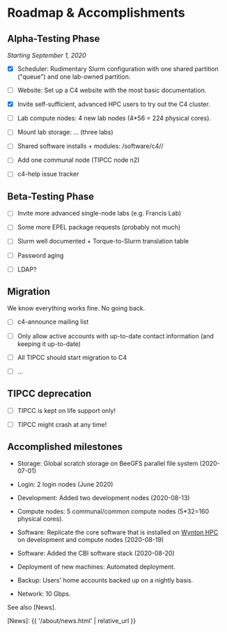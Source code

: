 # Roadmap & Accomplishments

## Alpha-Testing Phase

_Starting September 1, 2020_  

* [x] Scheduler: Rudimentary Slurm configuration with one shared partition ("queue") and one lab-owned partition.

* [ ] Website: Set up a C4 website with the most basic documentation.

* [x] Invite self-sufficient, advanced HPC users to try out the C4 cluster.

* [ ] Lab compute nodes: 4 new lab nodes (4*56 = 224 physical cores).

* [ ] Mount lab storage: ... (three labs)

* [ ] Shared software installs + modules: /software/c4/<group>/

* [ ] Add one communal node (TIPCC node n2)

* [ ] c4-help issue tracker


<!--
* [ ] Local /tmp (8 GiB), /swap (4 GiB), and local /scratch (local disk - 40 GiB overhead)
-->


## Beta-Testing Phase

* [ ] Invite more advanced single-node labs (e.g. Francis Lab)

* [ ] Some more EPEL package requests (probably not much)

* [ ] Slurm well documented + Torque-to-Slurm translation table

* [ ] Password aging

* [ ] LDAP?


## Migration

We know everything works fine. No going back.

* [ ] c4-announce mailing list

* [ ] Only allow active accounts with up-to-date contact information (and keeping it up-to-date)

* [ ] All TIPCC should start migration to C4

* [ ] ...



## TIPCC deprecation

* [ ] TIPCC is kept on life support only!

* [ ] TIPCC might crash at any time!




## Accomplished milestones

* Storage: Global scratch storage on BeeGFS parallel file system (2020-07-01)

* Login: 2 login nodes (June 2020)

* Development: Added two development nodes (2020-08-13)

* Compute nodes: 5 communal/common compute nodes (5*32=160 physical cores).

* Software: Replicate the core software that is installed on [Wynton HPC] on development and compute nodes (2020-08-19)

* Software: Added the CBI software stack (2020-08-20)

* Deployment of new machines: Automated deployment.

* Backup: Users' home accounts backed up on a nightly basis.

* Network: 10 Gbps.


See also [News].


[TIPCC]: https://ucsf-ti.github.io/tipcc-web/
[Wynton HPC]: https://wynton.ucsf.edu/hpc/
[BeeGFS]: https://www.beegfs.io/
[Globus]: https://www.globus.org/
[News]: {{ '/about/news.html' | relative_url }}
